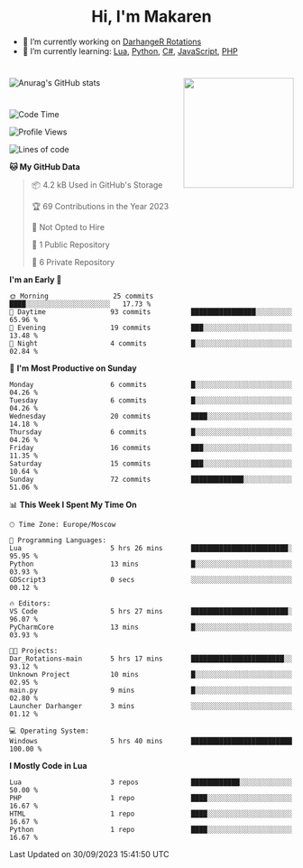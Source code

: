 <div id="header" align="center">
 <h1>Hi, I'm Makaren</h1>
</div>

- 🔭 I’m currently working on <a href="https://darhanger.github.io/rotations/">DarhangeR Rotations</a>
- 🌱 I’m currently learning: <a href="https://www.lua.org">Lua</a>, <a href="https://www.python.org">Python</a>, <a href="https://dotnet.microsoft.com/en-us/languages/csharp">C#</a>, <a href="https://www.ecma-international.org/publications-and-standards/standards/ecma-262/">JavaScript</a>, <a href="https://www.php.net">PHP</a>
<!--
- 👯 I’m looking to collaborate on ...
- 🤔 I’m looking for help with ...
- 💬 Ask me about ...
- 📫 How to reach me: ...
- 😄 Pronouns: ...
- ⚡ Fun fact: ...
-->
#
![Anurag's GitHub stats](https://github-readme-stats.vercel.app/api?username=MakarenD&text_color=fff&icon_color=435cd9&show_icons=true&theme=dark&bg_color=00000000)<img align="right" src="https://media3.giphy.com/media/LaVp0AyqR5bGsC5Cbm/giphy.gif?cid=ecf05e4702j5mjw4h8mwt6p3xur6xnlpw7ymefs00ez9pcbs&ep=v1_gifs_search&rid=giphy.gif&ct=g" width="195"/> 

#
<!--START_SECTION:waka-->
![Code Time](http://img.shields.io/badge/Code%20Time-10%20hrs%2049%20mins-blue)

![Profile Views](http://img.shields.io/badge/Profile%20Views-60-blue)

![Lines of code](https://img.shields.io/badge/From%20Hello%20World%20I%27ve%20Written-117.6%20thousand%20lines%20of%20code-blue)

**🐱 My GitHub Data** 

> 📦 4.2 kB Used in GitHub's Storage 
 > 
> 🏆 69 Contributions in the Year 2023
 > 
> 🚫 Not Opted to Hire
 > 
> 📜 1 Public Repository 
 > 
> 🔑 6 Private Repository 
 > 
**I'm an Early 🐤** 

```text
🌞 Morning                25 commits          ████░░░░░░░░░░░░░░░░░░░░░   17.73 % 
🌆 Daytime                93 commits          ████████████████░░░░░░░░░   65.96 % 
🌃 Evening                19 commits          ███░░░░░░░░░░░░░░░░░░░░░░   13.48 % 
🌙 Night                  4 commits           █░░░░░░░░░░░░░░░░░░░░░░░░   02.84 % 
```
📅 **I'm Most Productive on Sunday** 

```text
Monday                   6 commits           █░░░░░░░░░░░░░░░░░░░░░░░░   04.26 % 
Tuesday                  6 commits           █░░░░░░░░░░░░░░░░░░░░░░░░   04.26 % 
Wednesday                20 commits          ████░░░░░░░░░░░░░░░░░░░░░   14.18 % 
Thursday                 6 commits           █░░░░░░░░░░░░░░░░░░░░░░░░   04.26 % 
Friday                   16 commits          ███░░░░░░░░░░░░░░░░░░░░░░   11.35 % 
Saturday                 15 commits          ███░░░░░░░░░░░░░░░░░░░░░░   10.64 % 
Sunday                   72 commits          █████████████░░░░░░░░░░░░   51.06 % 
```


📊 **This Week I Spent My Time On** 

```text
🕑︎ Time Zone: Europe/Moscow

💬 Programming Languages: 
Lua                      5 hrs 26 mins       ████████████████████████░   95.95 % 
Python                   13 mins             █░░░░░░░░░░░░░░░░░░░░░░░░   03.93 % 
GDScript3                0 secs              ░░░░░░░░░░░░░░░░░░░░░░░░░   00.12 % 

🔥 Editors: 
VS Code                  5 hrs 27 mins       ████████████████████████░   96.07 % 
PyCharmCore              13 mins             █░░░░░░░░░░░░░░░░░░░░░░░░   03.93 % 

🐱‍💻 Projects: 
Dar_Rotations-main       5 hrs 17 mins       ███████████████████████░░   93.12 % 
Unknown Project          10 mins             █░░░░░░░░░░░░░░░░░░░░░░░░   02.95 % 
main.py                  9 mins              █░░░░░░░░░░░░░░░░░░░░░░░░   02.80 % 
Launcher Darhanger       3 mins              ░░░░░░░░░░░░░░░░░░░░░░░░░   01.12 % 

💻 Operating System: 
Windows                  5 hrs 40 mins       █████████████████████████   100.00 % 
```

**I Mostly Code in Lua** 

```text
Lua                      3 repos             ████████████░░░░░░░░░░░░░   50.00 % 
PHP                      1 repo              ████░░░░░░░░░░░░░░░░░░░░░   16.67 % 
HTML                     1 repo              ████░░░░░░░░░░░░░░░░░░░░░   16.67 % 
Python                   1 repo              ████░░░░░░░░░░░░░░░░░░░░░   16.67 % 
```




 Last Updated on 30/09/2023 15:41:50 UTC
<!--END_SECTION:waka-->
